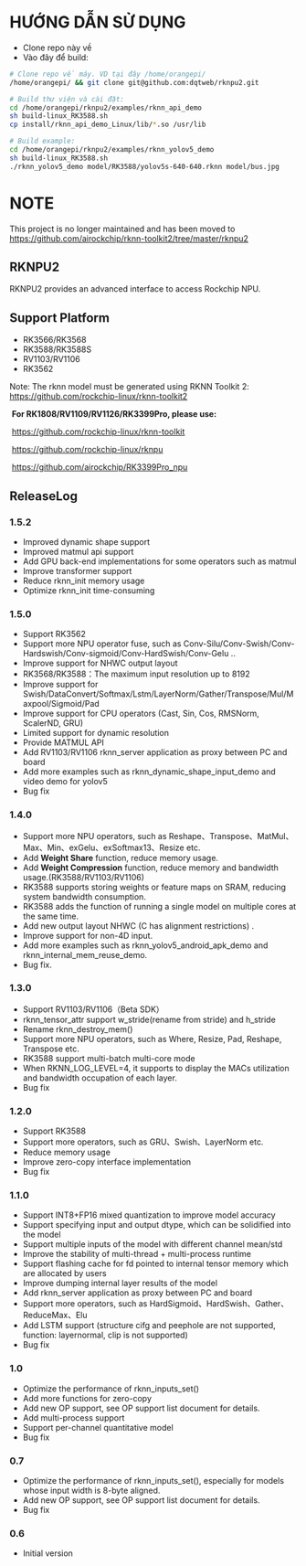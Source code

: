 # HƯỚNG DẪN SỬ DỤNG
- Clone repo này về
- Vào đây để build:
```sh
# Clone repo về máy. VD tại đây /home/orangepi/
/home/orangepi/ && git clone git@github.com:dqtweb/rknpu2.git

# Build thư viện và cài đặt:
cd /home/orangepi/rknpu2/examples/rknn_api_demo
sh build-linux_RK3588.sh
cp install/rknn_api_demo_Linux/lib/*.so /usr/lib

# Build example:
cd /home/orangepi/rknpu2/examples/rknn_yolov5_demo
sh build-linux_RK3588.sh
./rknn_yolov5_demo model/RK3588/yolov5s-640-640.rknn model/bus.jpg
```

# NOTE

This project is no longer maintained and has been moved to https://github.com/airockchip/rknn-toolkit2/tree/master/rknpu2



## RKNPU2

  RKNPU2 provides an advanced interface to access Rockchip NPU.

## Support Platform
  - RK3566/RK3568
  - RK3588/RK3588S
  - RV1103/RV1106
  - RK3562

Note:
      The rknn model must be generated using RKNN Toolkit 2:  https://github.com/rockchip-linux/rknn-toolkit2

​      **For RK1808/RV1109/RV1126/RK3399Pro, please use:**

​          https://github.com/rockchip-linux/rknn-toolkit

​          https://github.com/rockchip-linux/rknpu

​          https://github.com/airockchip/RK3399Pro_npu

## ReleaseLog

### 1.5.2
- Improved dynamic shape support
- Improved matmul api support
- Add GPU back-end implementations for some operators such as matmul
- Improve transformer support
- Reduce rknn_init memory usage
- Optimize rknn_init time-consuming

### 1.5.0

- Support RK3562
- Support more NPU operator fuse, such as Conv-Silu/Conv-Swish/Conv-Hardswish/Conv-sigmoid/Conv-HardSwish/Conv-Gelu ..
- Improve support for  NHWC output layout
- RK3568/RK3588：The maximum input resolution up to 8192
- Improve support for Swish/DataConvert/Softmax/Lstm/LayerNorm/Gather/Transpose/Mul/Maxpool/Sigmoid/Pad
- Improve support for CPU operators (Cast, Sin, Cos, RMSNorm, ScalerND, GRU)
- Limited support for dynamic resolution
- Provide MATMUL API
- Add RV1103/RV1106 rknn_server application as proxy between PC and board
- Add more examples such as rknn_dynamic_shape_input_demo and video demo for yolov5
- Bug fix



### 1.4.0

- Support more NPU operators, such as Reshape、Transpose、MatMul、 Max、Min、exGelu、exSoftmax13、Resize etc.
- Add **Weight Share**  function, reduce memory usage.
- Add **Weight Compression** function, reduce memory and bandwidth usage.(RK3588/RV1103/RV1106)
- RK3588 supports storing weights or feature maps on SRAM, reducing system bandwidth consumption.
- RK3588 adds the function of running a single model on multiple cores at the same time.
- Add new output layout NHWC (C has alignment restrictions) .
- Improve support for non-4D input.
- Add more examples such as rknn_yolov5_android_apk_demo and rknn_internal_mem_reuse_demo.
- Bug fix.

### 1.3.0

- Support RV1103/RV1106（Beta SDK）
- rknn_tensor_attr support w_stride(rename from stride) and h_stride
- Rename rknn_destroy_mem()
- Support more NPU operators, such as Where, Resize, Pad, Reshape, Transpose etc.
- RK3588 support multi-batch multi-core mode
- When RKNN_LOG_LEVEL=4, it supports to display the MACs utilization and bandwidth occupation of each layer.
- Bug fix

### 1.2.0

- Support RK3588
- Support more operators, such as GRU、Swish、LayerNorm etc.
- Reduce memory usage
- Improve zero-copy interface implementation
- Bug fix

### 1.1.0

   - Support INT8+FP16 mixed quantization to improve model accuracy
   - Support specifying input and output dtype, which can be solidified into the model
   - Support multiple inputs of the model with different channel mean/std
   - Improve the stability of multi-thread + multi-process runtime
   - Support flashing cache for fd pointed to internal tensor memory which are allocated by users
   - Improve dumping internal layer results of the model
   - Add rknn_server application as proxy between PC and board
   - Support more operators, such as HardSigmoid、HardSwish、Gather、ReduceMax、Elu
   - Add LSTM support (structure cifg and peephole are not supported, function: layernormal, clip is not supported)
   - Bug fix


### 1.0
   - Optimize the performance of rknn_inputs_set()
   - Add more functions for zero-copy
   - Add new OP support, see OP support list document for details.
   - Add multi-process support
   - Support per-channel quantitative model
   - Bug fix


### 0.7
   - Optimize the performance of rknn_inputs_set(), especially for models whose input width is 8-byte aligned.
   - Add new OP support, see OP support list document for details.
   - Bug fix

### 0.6
   - Initial version

